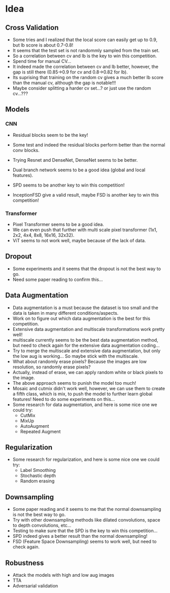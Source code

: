 # Idea

## Cross Validation
+ Some tries and I realized that the local score can easily get up to 0.9, but lb score is about 0.7-0.8!
+ It seems that the test set is not randommly sampled from the train set.
+ So a correlation between cv and lb is the key to win this competition.
+ Spend time for manual CV...
+ It indeed made the correlation between cv and lb better, however, the gap is still there (0.85->0.9 for cv and 0.8->0.82 for lb).
+ Its suprising that training on the random cv gives a much better lb score than the manual cv, although the gap is notable!!!
+ Maybe consider splitting a harder cv set...? or just use the random cv...???

## Models
### CNN
+ Residual blocks seem to be the key!
+ Some test and indeed the residual blocks perform better than the normal conv blocks.
+ Trying Resnet and DenseNet, DenseNet seems to be better.

+ Dual branch network seems to be a good idea (global and local features).
+ SPD seems to be another key to win this competition!

+ InceptionFSD give a valid result, maybe FSD is another key to win this competition!
### Transformer
+ Pixel Transformer seems to be a good idea.
+ We can even push that further with multi scale pixel transformer (1x1, 2x2, 4x4, 8x8, 16x16, 32x32).
+ ViT seems to not work well, maybe because of the lack of data.

## Dropout
+ Some experiments and it seems that the dropout is not the best way to go.
+ Need some paper reading to confirm this...

## Data Augmentation
+ Data augmentation is a must because the dataset is too small and the data is taken in many different conditions/aspects.
+ Work on to figure out which data augmentation is the best for this competition.
+ Extensive data augmentation and multiscale transformations work pretty well!
+ multiscale currently seems to be the best data augmentation method, but need to check again for the extensive data augmentation coding...
+ Try to merge the multiscale and extensive data augmentation, but only the low aug is working... So maybe stick with the multiscale.
+ What about randomly erase pixels? Because the images are low resolution, so randomly erase pixels?
+ Actually, instead of erase, we can apply random white or black pixels to the image.
+ The above approach seems to punish the model too much!
+ Mosaic and cutmix didn't work well, however, we can use them to create a fifth class, which is mix, to push the model to further learn global features! Need to do some experiments on this...
+ Some research for data augmentation, and here is some nice one we could try:
  + CutMix
  + MixUp
  + AutoAugment
  + Repeated Augment

## Regularization
+ Some research for regularization, and here is some nice one we could try:
  + Label Smoothing
  + Stochastic depth
  + Random erasing
## Downsampling
+ Some paper reading and it seems to me that the normal downsampling is not the best way to go.
+ Try with other downsampling methods like dilated convolutions, space to depth convolutions, etc...
+ Testing to make sure that the SPD is the key to win this competition...
+ SPD indeed gives a better result than the normal downsampling!
+ FSD (Feature Space Downsampling) seems to work well, but need to check again.

## Robustness
+ Attack the models with high and low aug images
+ TTA
+ Adversarial validation
